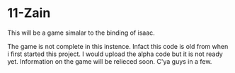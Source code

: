 11-Zain
=======
This will be a game simalar to the binding of isaac.

The game is not complete in this instence. Infact this code is old from when i first started this project.
I would upload the alpha code but it is not ready yet. Information on the game will be relieced soon.
C'ya guys in a few.
